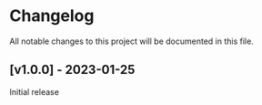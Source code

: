 # Changelog
All notable changes to this project will be documented in this file.

<a name="v1.0.0"></a>
## [v1.0.0] - 2023-01-25

Initial release
